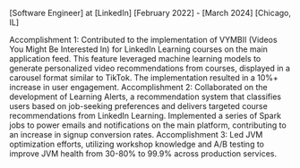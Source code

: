[Software Engineer] at [LinkedIn]
[February 2022] - [March 2024]
[Chicago, IL]

Accomplishment 1: Contributed to the implementation of VYMBII (Videos You Might Be Interested In) for LinkedIn Learning courses on the main application feed. This feature leveraged machine learning models to generate personalized video recommendations from courses, displayed in a carousel format similar to TikTok. The implementation resulted in a 10%+ increase in user engagement.
Accomplishment 2: Collaborated on the development of Learning Alerts, a recommendation system that classifies users based on job-seeking preferences and delivers targeted course recommendations from LinkedIn Learning. Implemented a series of Spark jobs to power emails and notifications on the main platform, contributing to an increase in signup conversion rates.
Accomplishment 3: Led JVM optimization efforts, utilizing workshop knowledge and A/B testing to improve JVM health from 30-80% to 99.9% across production services.